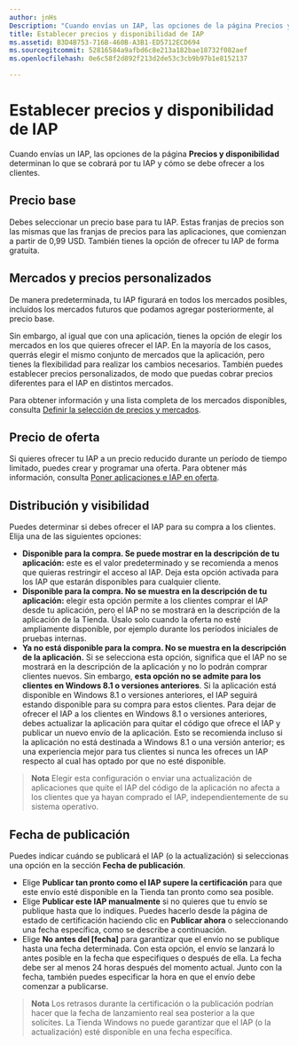 ```yaml
---
author: jnHs
Description: "Cuando envías un IAP, las opciones de la página Precios y disponibilidad determinan lo que se cobrará por tu IAP y cómo se debe ofrecer a los clientes."
title: Establecer precios y disponibilidad de IAP
ms.assetid: B3D4B753-716B-460B-A3B1-ED5712ECD694
ms.sourcegitcommit: 52816584a9afbd6c8e213a182bae18732f082aef
ms.openlocfilehash: 0e6c58f2d892f213d2de53c3cb9b97b1e8152137

---
```


# Establecer precios y disponibilidad de IAP


Cuando envías un IAP, las opciones de la página **Precios y disponibilidad** determinan lo que se cobrará por tu IAP y cómo se debe ofrecer a los clientes.

## Precio base


Debes seleccionar un precio base para tu IAP. Estas franjas de precios son las mismas que las franjas de precios para las aplicaciones, que comienzan a partir de 0,99 USD. También tienes la opción de ofrecer tu IAP de forma gratuita.

## Mercados y precios personalizados


De manera predeterminada, tu IAP figurará en todos los mercados posibles, incluidos los mercados futuros que podamos agregar posteriormente, al precio base.

Sin embargo, al igual que con una aplicación, tienes la opción de elegir los mercados en los que quieres ofrecer el IAP. En la mayoría de los casos, querrás elegir el mismo conjunto de mercados que la aplicación, pero tienes la flexibilidad para realizar los cambios necesarios. También puedes establecer precios personalizados, de modo que puedas cobrar precios diferentes para el IAP en distintos mercados.

Para obtener información y una lista completa de los mercados disponibles, consulta [Definir la selección de precios y mercados](define-pricing-and-market-selection.md).

## Precio de oferta


Si quieres ofrecer tu IAP a un precio reducido durante un período de tiempo limitado, puedes crear y programar una oferta. Para obtener más información, consulta [Poner aplicaciones e IAP en oferta](put-apps-and-iaps-on-sale.md).

## Distribución y visibilidad


Puedes determinar si debes ofrecer el IAP para su compra a los clientes. Elija una de las siguientes opciones:

-   **Disponible para la compra. Se puede mostrar en la descripción de tu aplicación:** este es el valor predeterminado y se recomienda a menos que quieras restringir el acceso al IAP. Deja esta opción activada para los IAP que estarán disponibles para cualquier cliente.
-   **Disponible para la compra. No se muestra en la descripción de tu aplicación:** elegir esta opción permite a los clientes comprar el IAP desde tu aplicación, pero el IAP no se mostrará en la descripción de la aplicación de la Tienda. Úsalo solo cuando la oferta no esté ampliamente disponible, por ejemplo durante los períodos iniciales de pruebas internas.
-   **Ya no está disponible para la compra. No se muestra en la descripción de la aplicación.** Si se selecciona esta opción, significa que el IAP no se mostrará en la descripción de la aplicación y no lo podrán comprar clientes nuevos. Sin embargo, **esta opción no se admite para los clientes en Windows 8.1 o versiones anteriores**. Si la aplicación está disponible en Windows 8.1 o versiones anteriores, el IAP seguirá estando disponible para su compra para estos clientes. Para dejar de ofrecer el IAP a los clientes en Windows 8.1 o versiones anteriores, debes actualizar la aplicación para quitar el código que ofrece el IAP y publicar un nuevo envío de la aplicación. Esto se recomienda incluso si la aplicación no está destinada a Windows 8.1 o una versión anterior; es una experiencia mejor para tus clientes si nunca les ofreces un IAP respecto al cual has optado por que no esté disponible.
    
 > **Nota** Elegir esta configuración o enviar una actualización de aplicaciones que quite el IAP del código de la aplicación no afecta a los clientes que ya hayan comprado el IAP, independientemente de su sistema operativo.


## Fecha de publicación

Puedes indicar cuándo se publicará el IAP (o la actualización) si seleccionas una opción en la sección **Fecha de publicación**.

-   Elige **Publicar tan pronto como el IAP supere la certificación** para que este envío esté disponible en la Tienda tan pronto como sea posible.
-   Elige **Publicar este IAP manualmente** si no quieres que tu envío se publique hasta que lo indiques. Puedes hacerlo desde la página de estado de certificación haciendo clic en **Publicar ahora** o seleccionando una fecha específica, como se describe a continuación.
-   Elige **No antes del \[fecha\]** para garantizar que el envío no se publique hasta una fecha determinada. Con esta opción, el envío se lanzará lo antes posible en la fecha que especifiques o después de ella. La fecha debe ser al menos 24 horas después del momento actual. Junto con la fecha, también puedes especificar la hora en que el envío debe comenzar a publicarse.

 > **Nota** Los retrasos durante la certificación o la publicación podrían hacer que la fecha de lanzamiento real sea posterior a la que solicites. La Tienda Windows no puede garantizar que el IAP (o la actualización) esté disponible en una fecha específica.
 

 







<!--HONumber=Jun16_HO5-->


